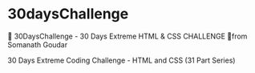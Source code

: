 # 30daysChallenge
🤯 30DaysChallenge - 30 Days Extreme HTML &amp; CSS CHALLENGE 🤯from Somanath Goudar

30 Days Extreme Coding Challenge - HTML and CSS (31 Part Series)
